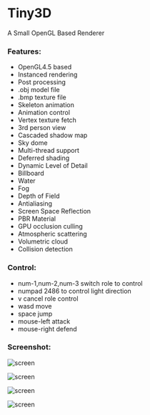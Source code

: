 # Tiny3D
A Small OpenGL Based Renderer  

### Features:    

- OpenGL4.5 based  
- Instanced rendering  
- Post processing  
- .obj model file    
- .bmp texture file  
- Skeleton animation  
- Animation control  
- Vertex texture fetch  
- 3rd person view  
- Cascaded shadow map  
- Sky dome  
- Multi-thread support  
- Deferred shading  
- Dynamic Level of Detail  
- Billboard  
- Water  
- Fog  
- Depth of Field  
- Antialiasing  
- Screen Space Reflection  
- PBR Material  
- GPU occlusion culling  
- Atmospheric scattering  
- Volumetric cloud  
- Collision detection  
  
### Control:  

- num-1,num-2,num-3 switch role to control  
- numpad 2486 to control light direction  
- v cancel role control    
- wasd move  
- space jump  
- mouse-left attack  
- mouse-right defend  

### Screenshot:  

![screen](anim.gif)   

![screen](water.gif)  

![screen](collide.gif)  

![screen](cartoon.gif)  